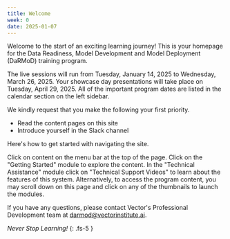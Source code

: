 ```yaml
---
title: Welcome
week: 0
date: 2025-01-07
---
```


Welcome to the start of an exciting learning journey! This is your homepage for the Data Readiness, Model Development and Model Deployment (DaRMoD) training program.

The live sessions will run from Tuesday, January 14, 2025 to Wednesday, March 26, 2025. Your showcase day presentations will take place on Tuesday, April 29, 2025. All of the important program dates are listed in the calendar section on the left sidebar.

We kindly request that you make the following your first priority.

- Read the content pages on this site
- Introduce yourself in the Slack channel

Here's how to get started with navigating the site.

Click on content on the menu bar at the top of the page.
Click on the "Getting Started" module to explore the content.
In the "Technical Assistance" module click on "Technical Support Videos" to learn about the features of this system.
Alternatively, to access the program content, you may scroll down on this page and click on any of the thumbnails to launch the modules.

If you have any questions, please contact Vector's Professional Development team at [darmod@vectorinstitute.ai](mailto:darmod@vectorinstitute.ai).

_Never Stop Learning!_
{: .fs-5 }
